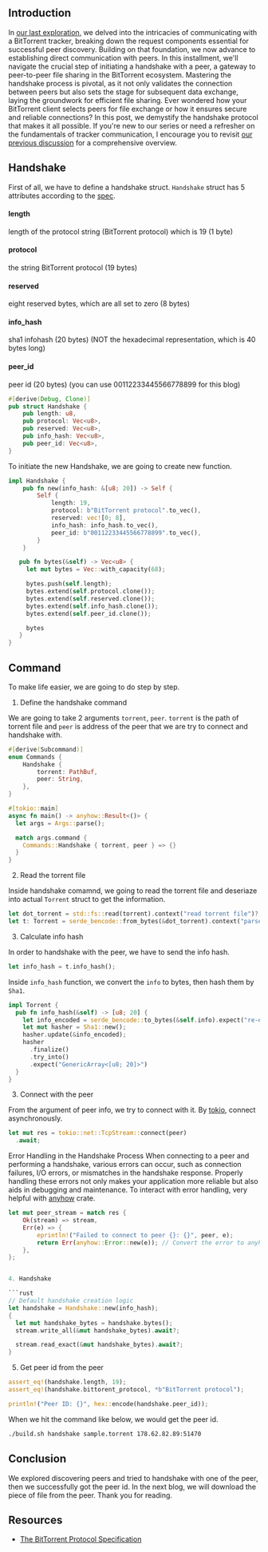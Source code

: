 ## Introduction

In [our last exploration](https://www.nxted.co.jp/blog/blog_detail?id=49), we delved into the intricacies of communicating with a BitTorrent tracker, breaking down the request components essential for successful peer discovery. Building on that foundation, we now advance to establishing direct communication with peers. In this installment, we'll navigate the crucial step of initiating a handshake with a peer, a gateway to peer-to-peer file sharing in the BitTorrent ecosystem. Mastering the handshake process is pivotal, as it not only validates the connection between peers but also sets the stage for subsequent data exchange, laying the groundwork for efficient file sharing. Ever wondered how your BitTorrent client selects peers for file exchange or how it ensures secure and reliable connections? In this post, we demystify the handshake protocol that makes it all possible. If you're new to our series or need a refresher on the fundamentals of tracker communication, I encourage you to revisit [our previous discussion](https://www.nxted.co.jp/blog/blog_detail?id=49) for a comprehensive overview.

## Handshake

First of all, we have to define a handshake struct. 
`Handshake` struct has 5 attributes according to the [spec](https://www.bittorrent.org/beps/bep_0003.html#peer-protocol).

#### length 
length of the protocol string (BitTorrent protocol) which is 19 (1 byte)

#### protocol
the string BitTorrent protocol (19 bytes)

#### reserved
eight reserved bytes, which are all set to zero (8 bytes)

#### info_hash
sha1 infohash (20 bytes) (NOT the hexadecimal representation, which is 40 bytes long)

#### peer_id
peer id (20 bytes) (you can use 00112233445566778899 for this blog)

```rust
#[derive(Debug, Clone)]
pub struct Handshake {
    pub length: u8,
    pub protocol: Vec<u8>,
    pub reserved: Vec<u8>,
    pub info_hash: Vec<u8>,
    pub peer_id: Vec<u8>,
}
```

To initiate the new Handshake, we are going to create new function. 

```rust
impl Handshake {
    pub fn new(info_hash: &[u8; 20]) -> Self {
        Self {
            length: 19,
            protocol: b"BitTorrent protocol".to_vec(),
            reserved: vec![0; 8],
            info_hash: info_hash.to_vec(),
            peer_id: b"00112233445566778899".to_vec(),
        }
    }

   pub fn bytes(&self) -> Vec<u8> {
     let mut bytes = Vec::with_capacity(68);

     bytes.push(self.length);
     bytes.extend(self.protocol.clone());
     bytes.extend(self.reserved.clone());
     bytes.extend(self.info_hash.clone());
     bytes.extend(self.peer_id.clone());

     bytes
   }
}
```


## Command

To make life easier, we are going to do step by step. 

1. Define the handshake command

We are going to take 2 arguments `torrent`, `peer`. `torrent` is the path of torrent file and `peer` is address of the peer that we are try to connect and handshake with. 

```rust
#[derive(Subcommand)]
enum Commands {
    Handshake {
        torrent: PathBuf,
        peer: String,
    },
}

#[tokio::main]
async fn main() -> anyhow::Result<()> {
  let args = Args::parse();

  match args.command {
    Commands::Handshake { torrent, peer } => {}
  }
}

```

2. Read the torrent file

Inside handshake comamnd, we going to read the torrent file and deseriaze into actual `Torrent` struct to get the information. 

```rust
let dot_torrent = std::fs::read(torrent).context("read torrent file")?;
let t: Torrent = serde_bencode::from_bytes(&dot_torrent).context("parse torrent file")?;
```

3. Calculate info hash

In order to handshake with the peer, we have to send the info hash. 

```rust
let info_hash = t.info_hash();
```

Inside `info_hash` function, we convert the `info` to bytes, then hash them by `Sha1`. 

```rust
impl Torrent {
  pub fn info_hash(&self) -> [u8; 20] {
    let info_encoded = serde_bencode::to_bytes(&self.info).expect("re-encode info section");
    let mut hasher = Sha1::new();
    hasher.update(&info_encoded);
    hasher
      .finalize()
      .try_into()
      .expect("GenericArray<[u8; 20]>")
  }
}
```

3. Connect with the peer

From the argument of peer info, we try to connect with it. By [tokio](https://docs.rs/tokio/latest/tokio/), connect asynchronously. 

```rust
let mut res = tokio::net::TcpStream::connect(peer)
  .await;
```

Error Handling in the Handshake Process
When connecting to a peer and performing a handshake, various errors can occur, such as connection failures, I/O errors, or mismatches in the handshake response. Properly handling these errors not only makes your application more reliable but also aids in debugging and maintenance. To interact with error handling, very helpful with [anyhow](https://docs.rs/anyhow/latest/anyhow/) crate.

```rust
let mut peer_stream = match res {
    Ok(stream) => stream,
    Err(e) => {
        eprintln!("Failed to connect to peer {}: {}", peer, e);
        return Err(anyhow::Error::new(e)); // Convert the error to anyhow::Error if using anyhow for error handling
    },
};
```

```rust

4. Handshake

```rust
// Default handshake creation logic
let handshake = Handshake::new(info_hash);
{
  let mut handshake_bytes = handshake.bytes();
  stream.write_all(&mut handshake_bytes).await?;

  stream.read_exact(&mut handshake_bytes).await?;
}
```

5. Get peer id from the peer

```rust
assert_eq!(handshake.length, 19);
assert_eq!(handshake.bittorent_protocol, *b"BitTorrent protocol");

println!("Peer ID: {}", hex::encode(handshake.peer_id));
```

When we hit the command like below, we would get the peer id. 

```bash
./build.sh handshake sample.torrent 178.62.82.89:51470
```

## Conclusion
We explored discovering peers and tried to handshake with one of the peer, then we successfully got the peer id.
In the next blog, we will download the piece of file from the peer. 
Thank you for reading.

## Resources
- [The BitTorrent Protocol Specification](https://www.bittorrent.org/beps/bep_0003.html#peer-protocol)

